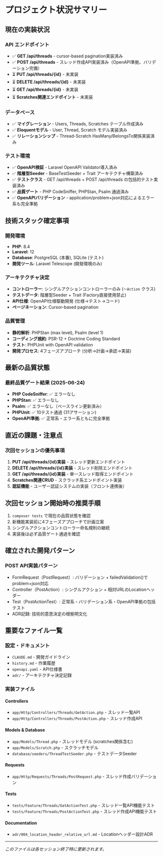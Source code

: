 # プロジェクト状況サマリー

## 現在の実装状況

### API エンドポイント

- ✅ **GET /api/threads** - cursor-based pagination実装済み
- ✅ **POST /api/threads** - スレッド作成API実装済み（OpenAPI準拠、バリデーション完備）
- ⏳ **PUT /api/threads/{id}** - 未実装
- ⏳ **DELETE /api/threads/{id}** - 未実装
- ⏳ **GET /api/threads/{id}** - 未実装
- ⏳ **Scratches関連エンドポイント** - 未実装

### データベース

- ✅ **マイグレーション** - Users, Threads, Scratches テーブル作成済み
- ✅ **Eloquentモデル** - User, Thread, Scratch モデル実装済み
- ✅ **リレーションシップ** - Thread-Scratch HasMany/BelongsTo関係実装済み

### テスト環境

- ✅ **OpenAPI検証** - Laravel OpenAPI Validator導入済み
- ✅ **階層型Seeder** - BaseTestSeeder + Trait アーキテクチャ構築済み
- ✅ **テストクラス** - GET /api/threads + POST /api/threads の包括的テスト実装済み
- ✅ **品質ゲート** - PHP CodeSniffer, PHPStan, Psalm 通過済み
- ✅ **OpenAPIバリデーション** - application/problem+json対応によるエラー系も完全準拠

## 技術スタック確定事項

### 開発環境

- **PHP**: 8.4
- **Laravel**: 12
- **Database**: PostgreSQL (本番), SQLite (テスト)
- **開発ツール**: Laravel Telescope (開発環境のみ)

### アーキテクチャ決定

- **コントローラー**: シングルアクションコントローラーのみ (`〜Action` クラス)
- **テストデータ**: 階層型Seeder + Trait (Factory直接使用禁止)
- **API仕様**: OpenAPI仕様駆動開発 (仕様→テスト→コード)
- **ページネーション**: Cursor-based pagination

### 品質管理

- **静的解析**: PHPStan (max level), Psalm (level 1)
- **コーディング規約**: PSR-12 + Doctrine Coding Standard
- **テスト**: PHPUnit with OpenAPI validation
- **開発プロセス**: 4フェーズアプローチ (分析→計画→承認→実装)

## 最新の品質状態

### 最終品質ゲート結果 (2025-06-24)

- **PHP CodeSniffer**: ✅ エラーなし
- **PHPStan**: ✅ エラーなし
- **Psalm**: ✅ エラーなし（ベースライン更新済み）
- **PHPUnit**: ✅ 10テスト通過 (31アサーション)
- **OpenAPI準拠**: ✅ 正常系・エラー系ともに完全準拠

## 直近の課題・注意点

### 次回セッションの優先事項

1. **PUT /api/threads/{id}実装** - スレッド更新エンドポイント
2. **DELETE /api/threads/{id}実装** - スレッド削除エンドポイント  
3. **GET /api/threads/{id}実装** - 単一スレッド取得エンドポイント
4. **Scratches関連CRUD** - スクラッチ系エンドポイント実装
5. **認証機能** - ユーザー認証システムの実装（フロント連携後）

## 次回セッション開始時の推奨手順

1. `composer tests` で現在の品質状態を確認
2. 新機能実装前に4フェーズアプローチで計画立案
3. シングルアクションコントローラー命名規則の継続
4. 実装後は必ず品質ゲート通過を確認

## 確立された開発パターン

### POST API実装パターン
- FormRequest（PostRequest）: バリデーション + failedValidation()でproblem+json対応
- Controller（PostAction）: シングルアクション + 相対URLのLocationヘッダー
- Test（PostActionTest）: 正常系・バリデーション系・OpenAPI準拠の包括テスト
- ADR記録: 技術的意思決定の根拠明文化

## 重要なファイル一覧

### 設定・ドキュメント

- `CLAUDE.md` - 開発ガイドライン
- `history.md` - 作業履歴
- `openapi.yaml` - API仕様書
- `adr/` - アーキテクチャ決定記録

### 実装ファイル

#### Controllers
- `app/Http/Controllers/Threads/GetAction.php` - スレッド一覧API
- `app/Http/Controllers/Threads/PostAction.php` - スレッド作成API

#### Models & Database
- `app/Models/Thread.php` - スレッドモデル (scratches関係含む)
- `app/Models/Scratch.php` - スクラッチモデル
- `database/seeders/ThreadTestSeeder.php` - テストデータSeeder

#### Requests
- `app/Http/Requests/Threads/PostRequest.php` - スレッド作成バリデーション

#### Tests
- `tests/Feature/Threads/GetActionTest.php` - スレッド一覧API機能テスト
- `tests/Feature/Threads/PostActionTest.php` - スレッド作成API機能テスト

#### Documentation
- `adr/004_location_header_relative_url.md` - Locationヘッダー設計ADR

---

*このファイルは各セッション終了時に更新されます。*
